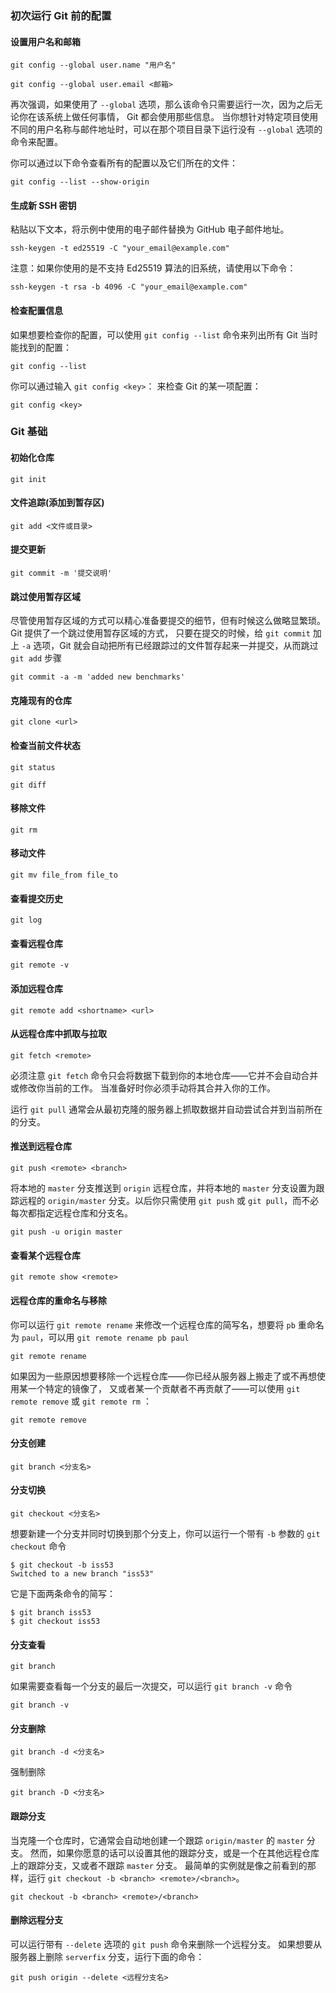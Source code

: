 ### 初次运行 Git 前的配置

#### 设置用户名和邮箱

```
git config --global user.name "用户名"
```

```
git config --global user.email <邮箱>
```

再次强调，如果使用了 `--global` 选项，那么该命令只需要运行一次，因为之后无论你在该系统上做任何事情， Git 都会使用那些信息。 当你想针对特定项目使用不同的用户名称与邮件地址时，可以在那个项目目录下运行没有 `--global` 选项的命令来配置。

你可以通过以下命令查看所有的配置以及它们所在的文件：

```
git config --list --show-origin
```

#### 生成新 SSH 密钥

粘贴以下文本，将示例中使用的电子邮件替换为 GitHub 电子邮件地址。

```
ssh-keygen -t ed25519 -C "your_email@example.com"
```

注意：如果你使用的是不支持 Ed25519 算法的旧系统，请使用以下命令：
```
ssh-keygen -t rsa -b 4096 -C "your_email@example.com"
```

#### 检查配置信息

如果想要检查你的配置，可以使用 `git config --list` 命令来列出所有 Git 当时能找到的配置：

```
git config --list
```

你可以通过输入 `git config <key>`： 来检查 Git 的某一项配置：

```
git config <key>
```

### Git 基础

#### 初始化仓库

```
git init
```

#### 文件追踪(添加到暂存区)

```
git add <文件或目录>
```

#### 提交更新

```
git commit -m '提交说明'
```

#### 跳过使用暂存区域

尽管使用暂存区域的方式可以精心准备要提交的细节，但有时候这么做略显繁琐。 Git 提供了一个跳过使用暂存区域的方式， 只要在提交的时候，给 `git commit` 加上 `-a` 选项，Git 就会自动把所有已经跟踪过的文件暂存起来一并提交，从而跳过 `git add` 步骤

```
git commit -a -m 'added new benchmarks'
```

#### 克隆现有的仓库

```
git clone <url>
```

#### 检查当前文件状态

```
git status
```

```
git diff
```

#### 移除文件

```
git rm
```

#### 移动文件

```console
git mv file_from file_to
```

#### 查看提交历史

```
git log
```

#### 查看远程仓库

```
git remote -v
```

#### 添加远程仓库

```
git remote add <shortname> <url>
```

#### 从远程仓库中抓取与拉取

```
git fetch <remote>
```

必须注意 `git fetch` 命令只会将数据下载到你的本地仓库——它并不会自动合并或修改你当前的工作。 当准备好时你必须手动将其合并入你的工作。

运行 `git pull` 通常会从最初克隆的服务器上抓取数据并自动尝试合并到当前所在的分支。

#### 推送到远程仓库

```
git push <remote> <branch>
```
将本地的 `master` 分支推送到 `origin` 远程仓库，并将本地的 `master` 分支设置为跟踪远程的 `origin/master` 分支。以后你只需使用 `git push` 或 `git pull`，而不必每次都指定远程仓库和分支名。

```
git push -u origin master
```

#### 查看某个远程仓库

```
git remote show <remote>
```

#### 远程仓库的重命名与移除

你可以运行 `git remote rename` 来修改一个远程仓库的简写名，想要将 `pb` 重命名为 `paul`，可以用 `git remote rename pb paul`

```
git remote rename
```

如果因为一些原因想要移除一个远程仓库——你已经从服务器上搬走了或不再想使用某一个特定的镜像了， 又或者某一个贡献者不再贡献了——可以使用 `git remote remove` 或 `git remote rm` ：

```
git remote remove
```

#### 分支创建

```
git branch <分支名>
```

#### 分支切换

```
git checkout <分支名>
```

想要新建一个分支并同时切换到那个分支上，你可以运行一个带有 `-b` 参数的 `git checkout` 命令

```
$ git checkout -b iss53
Switched to a new branch "iss53"
```

它是下面两条命令的简写：

```
$ git branch iss53
$ git checkout iss53
```

#### 分支查看

```
git branch
```

如果需要查看每一个分支的最后一次提交，可以运行 `git branch -v` 命令

```
git branch -v
```

#### 分支删除

```
git branch -d <分支名>
```

强制删除

```
git branch -D <分支名>
```

#### 跟踪分支

当克隆一个仓库时，它通常会自动地创建一个跟踪 `origin/master` 的 `master` 分支。 然而，如果你愿意的话可以设置其他的跟踪分支，或是一个在其他远程仓库上的跟踪分支，又或者不跟踪 `master` 分支。 最简单的实例就是像之前看到的那样，运行 `git checkout -b <branch> <remote>/<branch>`。

```
git checkout -b <branch> <remote>/<branch>
```

#### 删除远程分支

可以运行带有 `--delete` 选项的 `git push` 命令来删除一个远程分支。 如果想要从服务器上删除 `serverfix` 分支，运行下面的命令：

```
git push origin --delete <远程分支名>
```
